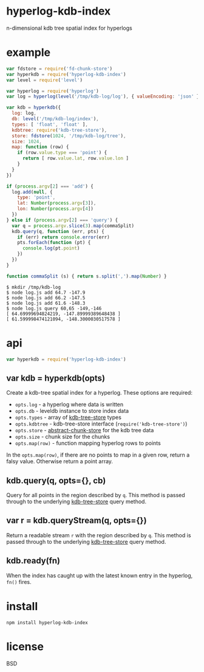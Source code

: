 # hyperlog-kdb-index

n-dimensional kdb tree spatial index for hyperlogs

# example

``` js
var fdstore = require('fd-chunk-store')
var hyperkdb = require('hyperlog-kdb-index')
var level = require('level')

var hyperlog = require('hyperlog')
var log = hyperlog(level('/tmp/kdb-log/log'), { valueEncoding: 'json' })

var kdb = hyperkdb({
  log: log,
  db: level('/tmp/kdb-log/index'),
  types: [ 'float', 'float' ],
  kdbtree: require('kdb-tree-store'),
  store: fdstore(1024, '/tmp/kdb-log/tree'),
  size: 1024,
  map: function (row) {
    if (row.value.type === 'point') {
      return [ row.value.lat, row.value.lon ]
    }
  }
})

if (process.argv[2] === 'add') {
  log.add(null, {
    type: 'point',
    lat: Number(process.argv[3]),
    lon: Number(process.argv[4])
  })
} else if (process.argv[2] === 'query') {
  var q = process.argv.slice(3).map(commaSplit)
  kdb.query(q, function (err, pts) {
    if (err) return console.error(err)
    pts.forEach(function (pt) {
      console.log(pt.point)
    })
  })
}

function commaSplit (s) { return s.split(',').map(Number) }
```

```
$ mkdir /tmp/kdb-log
$ node log.js add 64.7 -147.9
$ node log.js add 66.2 -147.5
$ node log.js add 61.6 -148.3
$ node log.js query 60,65 -149,-146
[ 64.69999694824219, -147.89999389648438 ]
[ 61.599998474121094, -148.3000030517578 ]
```

# api

``` js
var hyperkdb = require('hyperlog-kdb-index')
```

## var kdb = hyperkdb(opts)

Create a kdb-tree spatial index for a hyperlog. These options are required:

* `opts.log` - a hyperlog where data is written
* `opts.db` - leveldb instance to store index data
* `opts.types` - array of [kdb-tree-store][1] types
* `opts.kdbtree` - kdb-tree-store interface (`require('kdb-tree-store')`)
* `opts.store` - [abstract-chunk-store][2] for the kdb tree data
* `opts.size` - chunk size for the chunks
* `opts.map(row)` - function mapping hyperlog rows to points

In the `opts.map(row)`, if there are no points to map in a given row, return a
falsy value. Otherwise return a point array.

[1]: https://npmjs.com/package/kdb-tree-store
[2]: https://npmjs.com/package/abstract-chunk-store

## kdb.query(q, opts={}, cb)

Query for all points in the region described by `q`. This method is passed
through to the underlying [kdb-tree-store][1] query method.

## var r = kdb.queryStream(q, opts={})

Return a readable stream `r` with the region described by `q`. This method is
passed through to the underlying [kdb-tree-store][1] query method.

## kdb.ready(fn)

When the index has caught up with the latest known entry in the hyperlog, `fn()`
fires.

# install

```
npm install hyperlog-kdb-index
```

# license

BSD
